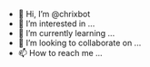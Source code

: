 - 👋 Hi, I’m @chrixbot
- 👀 I’m interested in ...
- 🌱 I’m currently learning ...
- 💞️ I’m looking to collaborate on ...
- 📫 How to reach me ...

<!---
chrixbot/chrixbot is a ✨ special ✨ repository because its `README.md` (this file) appears on your GitHub profile.
You can click the Preview link to take a look at your changes.
--->
